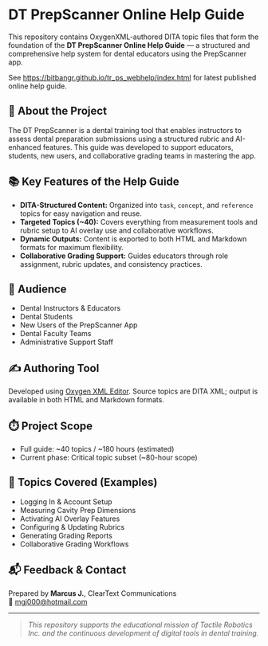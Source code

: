 # DT PrepScanner Online Help Guide

This repository contains OxygenXML-authored DITA topic files that form the foundation of the **DT PrepScanner Online Help Guide** — a structured and comprehensive help system for dental educators using the PrepScanner app.

See https://bitbangr.github.io/tr_ps_webhelp/index.html for latest published online help guide.

## 🧰 About the Project

The DT PrepScanner is a dental training tool that enables instructors to assess dental preparation submissions using a structured rubric and AI-enhanced features. This guide was developed to support educators, students, new users, and collaborative grading teams in mastering the app.

## 📚 Key Features of the Help Guide

- **DITA-Structured Content:** Organized into `task`, `concept`, and `reference` topics for easy navigation and reuse.
- **Targeted Topics (~40):** Covers everything from measurement tools and rubric setup to AI overlay use and collaborative workflows.
- **Dynamic Outputs:** Content is exported to both HTML and Markdown formats for maximum flexibility.
- **Collaborative Grading Support:** Guides educators through role assignment, rubric updates, and consistency practices.

## 👥 Audience

- Dental Instructors & Educators
- Dental Students
- New Users of the PrepScanner App
- Dental Faculty Teams
- Administrative Support Staff

## ✍️ Authoring Tool

Developed using [Oxygen XML Editor](https://www.oxygenxml.com/#bidx-xml-editor). Source topics are DITA XML; output is available in both HTML and Markdown formats.

## ⏱️ Project Scope

- Full guide: ~40 topics / ~180 hours (estimated)
- Current phase: Critical topic subset (~80-hour scope)

## 📄 Topics Covered (Examples)

- Logging In & Account Setup
- Measuring Cavity Prep Dimensions
- Activating AI Overlay Features
- Configuring & Updating Rubrics
- Generating Grading Reports
- Collaborative Grading Workflows

## 📬 Feedback & Contact

Prepared by **Marcus J.**, ClearText Communications  
📧 mgj000@hotmail.com

---

> *This repository supports the educational mission of Tactile Robotics Inc. and the continuous development of digital tools in dental training.*

